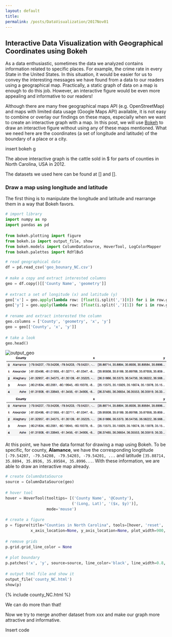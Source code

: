 ```yaml
---
layout: default
title: 
permalink: /posts/DataVisualization/2017Nov01
---
```


## Interactive Data Visualization with Geographical Coordinates using Bokeh

As a data enthusiastic, sometimes the data we analyzed contains information related to specific places. For example, the crime rate in every State in the United States. In this situation, it would be easier for us to convey the interesting messages we have found from a data to our readers using a geographical map. Practically, a static graph of data on a map is enough to do this job. However, an interactive figure would be even more appealing and informative to our readers! 

Although there are many free geographical maps API (e.g. OpenStreetMap) and maps with limited data usage (Google Maps API) available, it is not easy to combine or overlay our findings on these maps, especially when we want to create an interactive graph with a map. In this post, we will use [Bokeh](https://bokeh.pydata.org/en/latest/) to draw an interactive figure without using any of these maps mentioned. What we need here are the coordinates (a set of longitude and latitude) of the boundary of a place or a city. 

insert bokeh g

The above interactive graph is the cattle sold in $ for parts of counties in North Carolina, USA in 2012. 

The datasets we used here can be found at [] and []. 

### Draw a map using longitude and latitude
The first thing is to manipulate the longitude and latitude and rearrange them in a way that Bokeh favors.

```python
# import library
import numpy as np
import pandas as pd

from bokeh.plotting import figure
from bokeh.io import output_file, show
from bokeh.models import ColumnDataSource, HoverTool, LogColorMapper
from bokeh.palettes import RdYlBu5
```

``` python
# read geographical data
df = pd.read_csv('geo_bounary_NC.csv')

# make a copy and extract interested columns
geo = df.copy()[['County Name', 'geometry']]

# extract a set of longitude (x) and latitude (y)
geo['x'] = geo.apply(lambda row: [float(i.split(',')[0]) for i in row.geometry[51:-55].split(' ')], axis=1)
geo['y'] = geo.apply(lambda row: [float(i.split(',')[1]) for i in row.geometry[51:-55].split(' ')], axis=1)

# rename and extract interested the column
geo.columns = ['County', 'geometry', 'x', 'y']
geo = geo[['County', 'x', 'y']]

# take a look
geo.head()
```

![output_geo](https://github.com/thsieh4/thsieh4.github.io/blob/master/2017Nov01.png)
![alt text](/2017Nov01.png "Logo Title Text 1")
<img src="/2017Nov01.png" alt="Mountain View">

At this point, we have the data format for drawing a map using Bokeh. To be specific, for county, **Alamance**, we have the corresponding longtitude `[-79.54207, -79.54208, -79.54203, -79.54201, ...` and latitude `[35.88714, 35.8894, 35.8936, 35.89584, 35.8996...`. With these information, we are able to draw an interactive map already. 

```python
# create ColumnDataSource
source = ColumnDataSource(geo)

# hover tool
hover = HoverTool(tooltips= [('County Name', '@County'),
                             ('(Long, Lat)', '($x, $y)')],
                  mode='mouse')

# create a figure
p = figure(title="Counties in North Carolina", tools=[hover, 'reset', 'save'],
           x_axis_location=None, y_axis_location=None, plot_width=900, plot_height=400)

# remove grids
p.grid.grid_line_color = None

# plot boundary
p.patches('x', 'y', source=source, line_color='black', line_width=0.8, fill_alpha=0.4)

# output html file and show it
output_file('county_NC.html')
show(p)
```

{% include county_NC.html %}

We can do more than that!

Now we try to merge another dataset from xxx and make our graph more attractive and informative. 

Insert code
